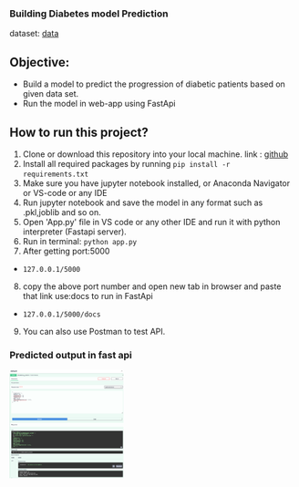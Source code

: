 ### Building Diabetes model Prediction

dataset: [data](https://www.kaggle.com/datasets/mathchi/diabetes-data-set)

## Objective:
- Build a model  to predict the progression of diabetic patients based on given data set.
- Run the model in web-app using FastApi

## How to run this project?
1. Clone or download this repository into your local machine.
link : [github](https://github.com/MannShrestha/Diabetes_prediction.git)
2. Install all required packages by running `pip install -r requirements.txt`
3. Make sure you have jupyter notebook installed, or Anaconda Navigator or VS-code or any IDE
4. Run jupyter notebook and save the model in any format such as .pkl,joblib and so on.
5. Open 'App.py' file in VS code or any other IDE and run it with python interpreter (Fastapi server).
6. Run in terminal: `python app.py`
7. After getting port:5000
- `127.0.0.1/5000`
8. copy the above port number and open new tab in browser and paste that link use:docs to run in FastApi
- `127.0.0.1/5000/docs` 
9. You can also use Postman  to test API.

### Predicted output in fast api
<img src="images/image.png" alt="Predicted" width="200"/>
